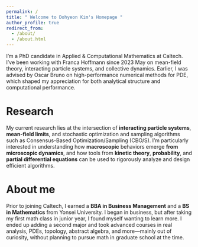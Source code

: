 ```yaml
---
permalink: /
title: " Welcome to Dohyeon Kim's Homepage "
author_profile: true
redirect_from: 
  - /about/
  - /about.html
---
```


I’m a PhD candidate in Applied & Computational Mathematics at Caltech. I’ve been working with Franca Hoffmann since 2023 May on mean-field theory, interacting particle systems, and collective dynamics. Earlier, I was advised by Oscar Bruno on high-performance numerical methods for PDE, which shaped my appreciation for both analytical structure and computational performance.

Research
======
My current research lies at the intersection of **interacting particle systems**, **mean-field limits**, and stochastic optimization and sampling algorithms such as Consensus-Based Optimization/Sampling (CBO/S). I’m particularly interested in understanding how **macroscopic** behaviors emerge **from microscopic dynamics**, and how tools from **kinetic theory**, **probability**, and **partial differential equations** can be used to rigorously analyze and design efficient algorithms. 

About me
======
Prior to joining Caltech, I earned a **BBA in Business Management** and a **BS in Mathematics** from Yonsei University. I began in business,  but after taking my first math class in junior year, I found myself wanting to learn more. I ended up adding a second major and took advanced courses in real analysis, PDEs, topology, abstract algebra, and more—mainly out of curiosity, without planning to pursue math in graduate school at the time. 
